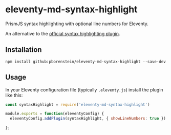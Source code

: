 # eleventy-md-syntax-highlight

PrismJS syntax highlighting
with optional line numbers
for Eleventy.

An alternative to the
[official syntax highlighting plugin][official-syntaxhighlight].

## Installation

``` text
npm install github:pborenstein/eleventy-md-syntax-highlight --save-dev
```

## Usage

In your Eleventy configuration file
(typically `.eleventy.js`)
install the plugin like this:

```js
const syntaxHighlight = require('eleventy-md-syntax-highlight')

module.exports = function(eleventyConfig) {
  eleventyConfig.addPlugin(syntaxHighlight, { showLineNumbers: true })

};
```




[official-syntaxhighlight]: https://www.11ty.dev/docs/plugins/syntaxhighlight/
